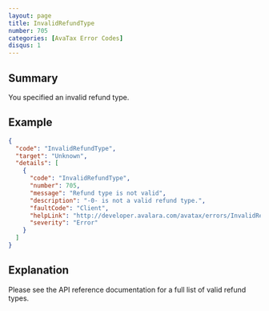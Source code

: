 ```yaml
---
layout: page
title: InvalidRefundType
number: 705
categories: [AvaTax Error Codes]
disqus: 1
---
```


## Summary

You specified an invalid refund type.

## Example

```json
{
  "code": "InvalidRefundType",
  "target": "Unknown",
  "details": [
    {
      "code": "InvalidRefundType",
      "number": 705,
      "message": "Refund type is not valid",
      "description": "-0- is not a valid refund type.",
      "faultCode": "Client",
      "helpLink": "http://developer.avalara.com/avatax/errors/InvalidRefundType",
      "severity": "Error"
    }
  ]
}
```

## Explanation

Please see the API reference documentation for a full list of valid refund types.
